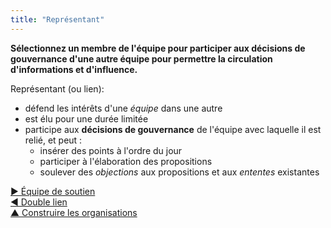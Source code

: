 ```yaml
---
title: "Représentant"
---
```



**Sélectionnez un membre de l'équipe pour participer aux décisions de gouvernance d'une autre équipe pour permettre la circulation d'informations et d'influence.**

Représentant (ou lien):

- défend les intérêts d'une <dfn data-info="Équipe: Un groupe de personnes qui collaborent vers une intention commune (ou un objectif). Généralement, une équipe fait partie d&apos;une organisation, ou est formée pour la collaboration entre plusieurs organisations.">équipe</dfn> dans une autre
- est élu pour une durée limitée
- participe aux **décisions de gouvernance** de l'équipe avec laquelle il est relié, et peut : 
    - insérer des points à l'ordre du jour
    - participer à l'élaboration des propositions
    - soulever des <dfn data-info="Objection: Un argument démontrant (ou révélant) comment une entente ou une activité (proposée) peut entraîner des conséquences imprévues, ou qu&apos;il y a des moyens intéressants d&apos;améliorer cette entente.">objections</dfn> aux propositions et aux <dfn data-info="Entente: Une ligne directrice, un processus ou protocole établi de le but de guider le flux de valeur.">ententes</dfn> existantes

[&#9654; Équipe de soutien](helping-team.html)<br/>[&#9664; Double lien](double-linking.html)<br/>[&#9650; Construire les organisations](building-organizations.html)


